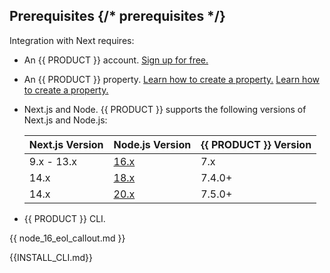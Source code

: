 ## Prerequisites {/* prerequisites */}

Integration with Next requires:
-   An {{ PRODUCT }} account. [Sign up for free.]({{APP_URL}}/signup)
-   An {{ PRODUCT }} property. <Condition version=">=5"> [Learn how to create a property.](/guides/getting_started) </Condition> <Condition version="4"> [Learn how to create a property.](/guides/webapp_cdn_getting_started) </Condition>
-   Next.js and Node. {{ PRODUCT }} supports the following versions of Next.js and Node.js:

    | Next.js Version | Node.js Version                                     | {{ PRODUCT }} Version |
    | --------------- | --------------------------------------------------- | --------------------- |
    | 9.x - 13.x      | [16.x](/guides/install_nodejs)                      | 7.x                   |
    | 14.x            | [18.x](/guides/install_nodejs#nodejs-18-20-support) | 7.4.0+                |
    | 14.x            | [20.x](/guides/install_nodejs#nodejs-18-20-support) | 7.5.0+                |
-   {{ PRODUCT }} CLI.

{{ node_16_eol_callout.md }}

{{INSTALL_CLI.md}}
